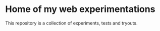 # Home of my web experimentations

This repository is a collection of experiments, tests and tryouts.